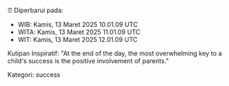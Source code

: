 ⏰ Diperbarui pada:
- WIB: Kamis, 13 Maret 2025 10.01.09 UTC
- WITA: Kamis, 13 Maret 2025 11.01.09 UTC
- WIT: Kamis, 13 Maret 2025 12.01.09 UTC

Kutipan Inspiratif:
"At the end of the day, the most overwhelming key to a child's success is the positive involvement of parents."


Kategori: success

